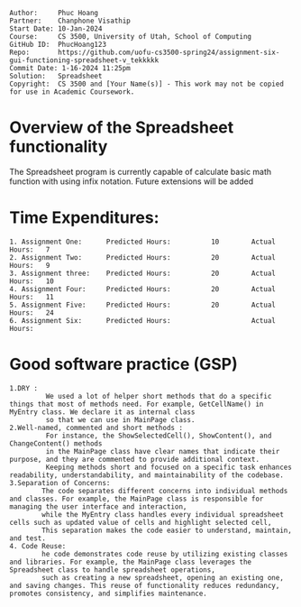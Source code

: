 ```
Author:     Phuc Hoang
Partner:    Chanphone Visathip
Start Date: 10-Jan-2024
Course:     CS 3500, University of Utah, School of Computing
GitHub ID:  PhucHoang123
Repo:       https://github.com/uofu-cs3500-spring24/assignment-six-gui-functioning-spreadsheet-v_tekkkkk
Commit Date: 1-16-2024 11:25pm
Solution:   Spreadsheet
Copyright:  CS 3500 and [Your Name(s)] - This work may not be copied for use in Academic Coursework.
```

# Overview of the Spreadsheet functionality

The Spreadsheet program is currently capable of calculate basic math function with using infix notation.
Future extensions will be added

# Time Expenditures:

    1. Assignment One:      Predicted Hours:          10        Actual Hours:   7
    2. Assignment Two:      Predicted Hours:          20        Actual Hours:   9
    3. Assignment three:    Predicted Hours:          20        Actual Hours:   10
    4. Assignment Four:     Predicted Hours:          20        Actual Hours:   11
    5. Assignment Five:     Predicted Hours:          20        Actual Hours:   24
    6. Assignment Six:      Predicted Hours:                    Actual Hours:

# Good software practice (GSP)
    1.DRY : 
             We used a lot of helper short methods that do a specific things that most of methods need. For example, GetCellName() in MyEntry class. We declare it as internal class
             so that we can use in MainPage class.
    2.Well-named, commented and short methods : 
             For instance, the ShowSelectedCell(), ShowContent(), and ChangeContent() methods 
             in the MainPage class have clear names that indicate their purpose, and they are commented to provide additional context. 
             Keeping methods short and focused on a specific task enhances readability, understandability, and maintainability of the codebase.
    3.Separation of Concerns: 
            The code separates different concerns into individual methods and classes. For example, the MainPage class is responsible for managing the user interface and interaction, 
            while the MyEntry class handles every individual spreadsheet cells such as updated value of cells and highlight selected cell, 
            This separation makes the code easier to understand, maintain, and test.
    4. Code Reuse:
            he code demonstrates code reuse by utilizing existing classes and libraries. For example, the MainPage class leverages the Spreadsheet class to handle spreadsheet operations, 
            such as creating a new spreadsheet, opening an existing one, and saving changes. This reuse of functionality reduces redundancy, promotes consistency, and simplifies maintenance.
            

            
        
